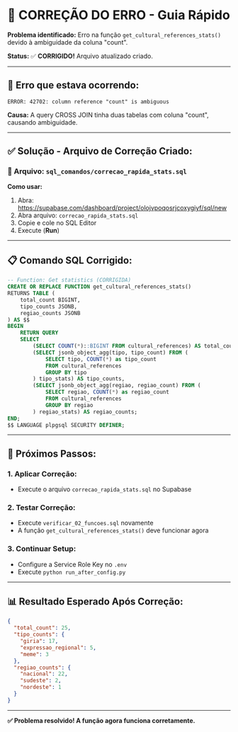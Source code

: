 # 🔧 CORREÇÃO DO ERRO - Guia Rápido

**Problema identificado:** Erro na função `get_cultural_references_stats()` devido à ambiguidade da coluna "count".

**Status:** ✅ **CORRIGIDO!** Arquivo atualizado criado.

---

## 🚨 **Erro que estava ocorrendo:**

```
ERROR: 42702: column reference "count" is ambiguous
```

**Causa:** A query CROSS JOIN tinha duas tabelas com coluna "count", causando ambiguidade.

---

## ✅ **Solução - Arquivo de Correção Criado:**

### **📄 Arquivo:** `sql_comandos/correcao_rapida_stats.sql`

**Como usar:**
1. Abra: https://supabase.com/dashboard/project/olojvpoqosrjcoxygiyf/sql/new
2. Abra arquivo: `correcao_rapida_stats.sql`
3. Copie e cole no SQL Editor
4. Execute (**Run**)

---

## 📋 **Comando SQL Corrigido:**

```sql
-- Function: Get statistics (CORRIGIDA)
CREATE OR REPLACE FUNCTION get_cultural_references_stats()
RETURNS TABLE (
    total_count BIGINT,
    tipo_counts JSONB,
    regiao_counts JSONB
) AS $$
BEGIN
    RETURN QUERY
    SELECT
        (SELECT COUNT(*)::BIGINT FROM cultural_references) AS total_count,
        (SELECT jsonb_object_agg(tipo, tipo_count) FROM (
            SELECT tipo, COUNT(*) as tipo_count
            FROM cultural_references
            GROUP BY tipo
        ) tipo_stats) AS tipo_counts,
        (SELECT jsonb_object_agg(regiao, regiao_count) FROM (
            SELECT regiao, COUNT(*) as regiao_count
            FROM cultural_references
            GROUP BY regiao
        ) regiao_stats) AS regiao_counts;
END;
$$ LANGUAGE plpgsql SECURITY DEFINER;
```

---

## 🎯 **Próximos Passos:**

### **1. Aplicar Correção:**
- Execute o arquivo `correcao_rapida_stats.sql` no Supabase

### **2. Testar Correção:**
- Execute `verificar_02_funcoes.sql` novamente
- A função `get_cultural_references_stats()` deve funcionar agora

### **3. Continuar Setup:**
- Configure a Service Role Key no `.env`
- Execute `python run_after_config.py`

---

## 📊 **Resultado Esperado Após Correção:**

```json
{
  "total_count": 25,
  "tipo_counts": {
    "giria": 17,
    "expressao_regional": 5,
    "meme": 3
  },
  "regiao_counts": {
    "nacional": 22,
    "sudeste": 2,
    "nordeste": 1
  }
}
```

---

**✅ Problema resolvido! A função agora funciona corretamente.**
